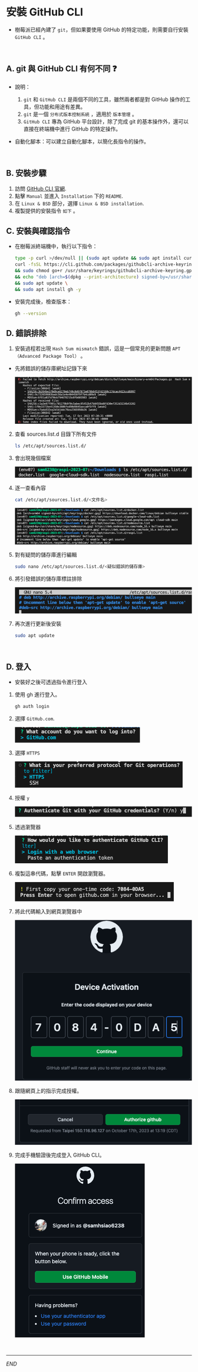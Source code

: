 # 安裝 GitHub CLI

- 樹莓派已經內建了 `git`，但如果要使用 GitHub 的特定功能，則需要自行安裝 `GitHub CLI` 。

</br>

## A. git 與 GitHub CLI 有何不同 ❓

- 說明：
    1. `git` 和 `GitHub CLI` 是兩個不同的工具，雖然兩者都是對 GitHub 操作的工具，但功能和用途有差異。
    2. `git` 是一個 `分布式版本控制系統` ，適用於 `版本管理` 。 
    3. `GitHub CLI` 專為 GitHub 平台設計，除了完成 git 的基本操作外，還可以直接在終端機中進行 GitHub 的特定操作。

- 自動化腳本：可以建立自動化腳本，以簡化長指令的操作。

</br>

## B. 安裝步驟

1. 訪問 [GitHub CLI 官網](https://cli.github.com/).
2. 點擊 `Manual` 並進入 `Installation` 下的 `README`.
3. 在 `Linux & BSD` 部分，選擇 `Linux & BSD installation`.
4. 複製提供的安裝指令 `如下` 。

## C. 安裝與確認指令
- 在樹莓派終端機中，執行以下指令：

    ```bash
    type -p curl >/dev/null || (sudo apt update && sudo apt install curl -y)
    curl -fsSL https://cli.github.com/packages/githubcli-archive-keyring.gpg | sudo dd of=/usr/share/keyrings/githubcli-archive-keyring.gpg \
    && sudo chmod go+r /usr/share/keyrings/githubcli-archive-keyring.gpg \
    && echo "deb [arch=$(dpkg --print-architecture) signed-by=/usr/share/keyrings/githubcli-archive-keyring.gpg] https://cli.github.com/packages stable main" | sudo tee /etc/apt/sources.list.d/github-cli.list > /dev/null \
    && sudo apt update \
    && sudo apt install gh -y
    ```

- 安裝完成後，檢查版本：

    ```bash
    gh --version
    ```

## D. 錯誤排除
1. 安裝過程若出現 `Hash Sum mismatch` 錯誤，這是一個常見的更新問題 `APT（Advanced Package Tool）` 。
- 先將錯誤的儲存庫網址記錄下來

  ![](images/img_50.png)


2. 查看 sources.list.d 目錄下所有文件

    ```bash
    ls /etc/apt/sources.list.d/
    ```

3. 會出現幾個檔案

   ![](images/img_51.png)

4. 逐一查看內容

    ```bash
    cat /etc/apt/sources.list.d/<文件名>
    ```

    ![](images/img_52.png)

5. 對有疑問的儲存庫進行編輯

    ```bash
    sudo nano /etc/apt/sources.list.d/<疑似錯誤的儲存庫>
    ```

6. 將引發錯誤的儲存庫標註排除
   
   ![](images/img_53.png)

7. 再次進行更新後安裝

    ```bash
    sudo apt update
    ```

</br>

## D. 登入
- 安裝好之後可透過指令進行登入

1. 使用 gh 進行登入。

    ```bash
    gh auth login
    ```

2. 選擇 `GitHub.com`.

    ![](images/img_54.png)

3. 選擇 `HTTPS`

    ![](images/img_55.png)

4. 授權 `y`

   ![](images/img_56.png)

5. 透過瀏覽器

   ![](images/img_57.png)

6. 複製這串代碼，點擊 `ENTER` 開啟瀏覽器。

   ![](images/img_58.png)

7. 將此代碼輸入到網頁瀏覽器中

   ![](images/img_59.png)

8. 跟隨網頁上的指示完成授權。

   ![](images/img_60.png)

9.  完成手機驗證後完成登入 GitHub CLI。

    ![](images/img_61.png)

</br>

---

_END_